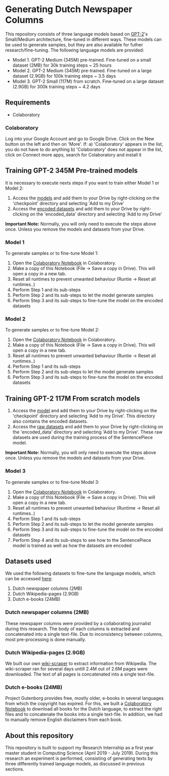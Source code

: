 # Generating Dutch Newspaper Columns
This repository consists of three language models based on [GPT-2](https://github.com/openai/gpt-2)'s Small/Medium architecture, fine-tuned in different ways. These models can be used to generate samples, but they are also available for futher research/fine-tuning. The following language models are provided:
* Model 1. GPT-2 Medium (345M) pre-trained. Fine-tuned on a small dataset (2MB) for 30k training steps ~ 25 hours
* Model 2. GPT-2 Medium (345M) pre-trained. Fine-tuned on a large dataset (2.9GB) for 100k training steps ~ 3.5 days
* Model 3. GPT-2 Small (117M) from scratch. Fine-tuned on a large dataset (2.9GB) for 300k training steps ~ 4.2 days

## Requirements
* Colaboratory

### Colaboratory 
Log into your Google Account and go to Google Drive. Click on the New button on the left and then on 'More'. If:
a) 'Colaboratory' appears in the list, you do not have to do anything
b) 'Colaboratory' does not appear in the list, click on Connect more apps, search for Colaboratory and install it

## Training GPT-2 345M Pre-trained models
It is necessary to execute nexts steps if you want to train either Model 1 or Model 2:
1. Access the [models](https://drive.google.com/open?id=1j40vMmzc8sJnrDlLYELd_DvmyS9ktyUk) and add them to your Drive by right-clicking on the 'checkpoint' directory and selecting 'Add to my Drive'
2. Access the [encoded datasets](https://drive.google.com/open?id=1hn3c25BRF_VnBFrVoGQ4ubHsvE1IPWWK) and add them to your Drive by right-clicking on the 'encoded_data' directory and selecting 'Add to my Drive'

**Important Note:** Normally, you will only need to execute the steps above once. Unless you remove the models and datasets from your Drive.

### Model 1
To generate samples or to fine-tune Model 1:
1. Open the [Colaboratory Notebook](https://drive.google.com/open?id=1MY52FsRrsaeNColEQcWhdQZXCTrxY3Ie) in Colaboratory.
2. Make a copy of this Notebook (File -> Save a copy in Drive). This will open a copy in a new tab.
3. Reset all runtimes to prevent unwanted behaviour (Runtie -> Reset all runtimes..)
4. Perform Step 1 and its sub-steps
5. Perform Step 2 and its sub-steps to let the model generate samples
6. Perform Step 3 and its sub-steps to fine-tune the model on the encoded datasets

### Model 2
To generate samples or to fine-tune Model 2:
1. Open the [Colaboratory Notebook](https://drive.google.com/open?id=1muynamuFB-RS7FsHu0iNMLDVQ8g2fuAr) in Colaboratory.
2. Make a copy of this Notebook (File -> Save a copy in Drive). This will open a copy in a new tab.
3. Reset all runtimes to prevent unwanted behaviour (Runtie -> Reset all runtimes..)
4. Perform Step 1 and its sub-steps
5. Perform Step 2 and its sub-steps to let the model generate samples
6. Perform Step 3 and its sub-steps to fine-tune the model on the encoded datasets

## Training GPT-2 117M From scratch models
1. Access the [model](https://drive.google.com/open?id=1mHfMEn5MLVVOVIo2E5NDxS4GQClgUY0o) and add them to your Drive by right-clicking on the 'checkpoint' directory and selecting 'Add to my Drive'. This directory also contains the encoded datasets.
2. Access the [raw datasets](https://drive.google.com/open?id=17GnJC7I_l_XkQKbRtYFXvtnnpRvsmGxF) and add them to your Drive by right-clicking on the 'encoded_data' directory and selecting 'Add to my Drive'. These raw datasets are used during the training process of the SentencePiece model.

**Important Note:** Normally, you will only need to execute the steps above once. Unless you remove the models and datasets from your Drive.

### Model 3
To generate samples or to fine-tune Model 3:
1. Open the [Colaboratory Notebook](https://drive.google.com/open?id=1zyulaQ2yZ_eh97UngrgEW9AcXby9fD_P) in Colaboratory.
2. Make a copy of this Notebook (File -> Save a copy in Drive). This will open a copy in a new tab.
3. Reset all runtimes to prevent unwanted behaviour (Runtime -> Reset all runtimes..)
4. Perform Step 1 and its sub-steps
5. Perform Step 2 and its sub-steps to let the model generate samples
6. Perform Step 3 and its sub-steps to fine-tune the model on the encoded datasets
7. Perform Step 4 and its sub-steps to see how to the SentencePiece model is trained as well as how the datasets are encoded

## Datasets used
We used the following datasets to fine-tune the language models, which can be accessed [here](https://drive.google.com/open?id=17GnJC7I_l_XkQKbRtYFXvtnnpRvsmGxF):
1. Dutch newspaper columns (2MB) 
2. Dutch Wikipedia-pages (2.9GB)
3. Dutch e-books (24MB)

### Dutch newspaper columns (2MB)
These newspaper columns were provided by a collaborating journalist during this research. The body of each columns is extracted and concatenated into a single text-file. Due to inconsistency between columns, most pre-processing is done manually.

### Dutch Wikipedia-pages (2.9GB)
We built our own [wiki-scraper](https://github.com/ZheMann/wiki-scraper) to extract information from Wikipedia. The wiki-scraper ran for several days untill 2.4M out of 2.6M pages were downloaded. The text of all pages is concatenated into a single text-file.

### Dutch e-books (24MB)
Project Gutenborg provides free, mostly older, e-books in several languages from which the copyright has expired. For this, we built a [Colaboratory Notebook](https://drive.google.com/open?id=1WCkbCMCay9a4NaUv7boAJjfCQ10JKUjv) to download all books for the Dutch language, to extract the right files and to concatenate the books into a single text-file. In addition, we had to manually remove English disclaimers from each book.

## About this repository
This repository is built to support my Research Internship as a first year master student in Computing Science (April 2019 - July 2019).  During this research an experiment is performed, consisting of generating texts by three differently trained language models, as discussed in previous sections.
